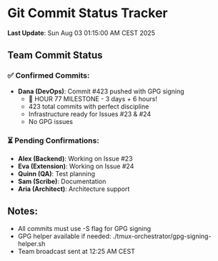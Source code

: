 # Git Commit Status Tracker

**Last Update**: Sun Aug 03 01:15:00 AM CEST 2025

## Team Commit Status

### ✅ Confirmed Commits:
- **Dana (DevOps)**: Commit #423 pushed with GPG signing
  - 🏅 HOUR 77 MILESTONE - 3 days + 6 hours!
  - 423 total commits with perfect discipline
  - Infrastructure ready for Issues #23 & #24
  - No GPG issues

### ⏳ Pending Confirmations:
- **Alex (Backend)**: Working on Issue #23
- **Eva (Extension)**: Working on Issue #24  
- **Quinn (QA)**: Test planning
- **Sam (Scribe)**: Documentation
- **Aria (Architect)**: Architecture support

## Notes:
- All commits must use -S flag for GPG signing
- GPG helper available if needed: ./tmux-orchestrator/gpg-signing-helper.sh
- Team broadcast sent at 12:25 AM CEST